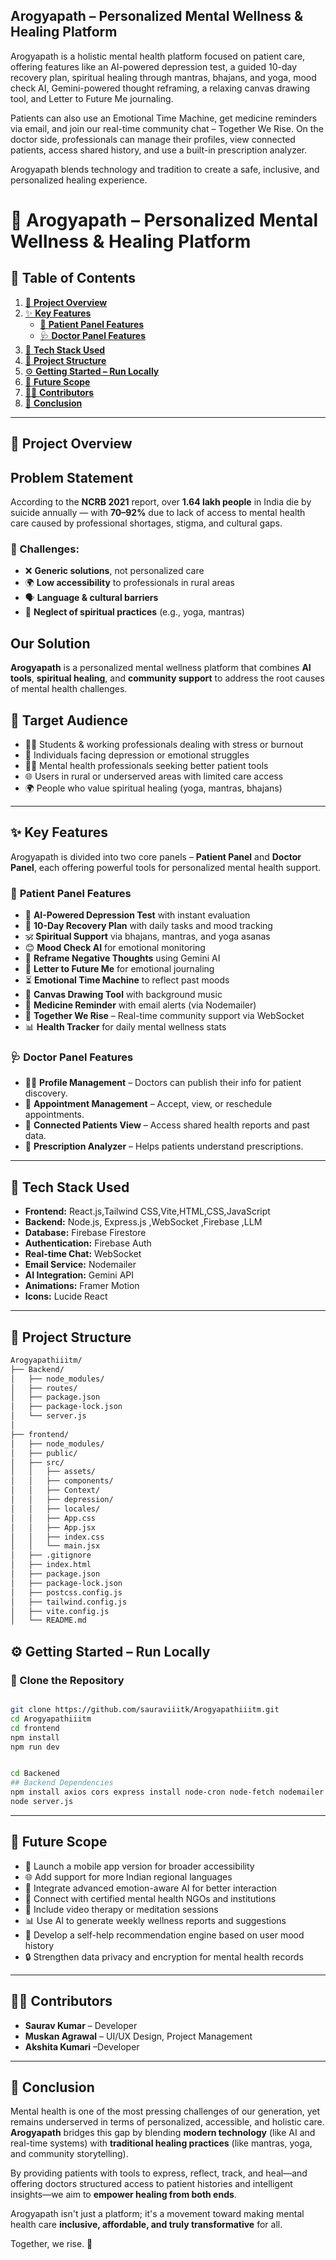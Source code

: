 ## **Arogyapath – Personalized Mental Wellness & Healing Platform** ##
Arogyapath is a holistic mental health platform focused on patient care, offering features like an AI-powered depression test, a guided 10-day recovery plan, spiritual healing through mantras, bhajans, and yoga, mood check AI, Gemini-powered thought reframing, a relaxing canvas drawing tool, and Letter to Future Me journaling.

Patients can also use an Emotional Time Machine, get medicine reminders via email, and join our real-time community chat – Together We Rise. On the doctor side, professionals can manage their profiles, view connected patients, access shared history, and use a built-in prescription analyzer.

Arogyapath blends technology and tradition to create a safe, inclusive, and personalized healing experience.

# 🌿 Arogyapath – Personalized Mental Wellness & Healing Platform

## 📑 **Table of Contents**

1. [📌 **Project Overview**](#-Project-Overview)  
2. [✨ **Key Features**](#-Key-Features)  
   - [👥 **Patient Panel Features**](#-Patient-Panel-Features)  
   - [🩺 **Doctor Panel Features**](#-Doctor-Panel-Features)  
3. [🧰 **Tech Stack Used**](#-Tech-Stack-Used)  
4. [📁 **Project Structure**](#-Project-Structure)  
5. [⚙️ **Getting Started – Run Locally**](#-getting-started--run-locally)  
9. [🔮 **Future Scope**](#-future-scope)
6. [👩‍💻 **Contributors**](#-contributors) 
7. [🧩 **Conclusion**](#-conclusion)

---

## 📌 **Project Overview**
 ## Problem Statement ##
According to the **NCRB 2021** report, over **1.64 lakh people** in India die by suicide annually — with **70–92%** due to lack of access to mental health care caused by professional shortages, stigma, and cultural gaps.

### 🚧 Challenges:
- ❌ **Generic solutions**, not personalized care  
- 🌍 **Low accessibility** to professionals in rural areas  
- 🗣️ **Language & cultural barriers**  
- 🧘 **Neglect of spiritual practices** (e.g., yoga, mantras)

 ## Our Solution ##

**Arogyapath** is a personalized mental wellness platform that combines **AI tools**, **spiritual healing**, and **community support** to address the root causes of mental health challenges.

## 🎯 Target Audience

- 🧑‍🎓 Students & working professionals dealing with stress or burnout  
- 🧘 Individuals facing depression or emotional struggles  
- 👩‍⚕️ Mental health professionals seeking better patient tools  
- 🌐 Users in rural or underserved areas with limited care access  
- 🌍 People who value spiritual healing (yoga, mantras, bhajans)

---

## ✨ **Key Features**

Arogyapath is divided into two core panels – **Patient Panel** and **Doctor Panel**, each offering powerful tools for personalized mental health support.

### 👥 **Patient Panel Features**

- 🧠 **AI-Powered Depression Test** with instant evaluation  
- 📅 **10-Day Recovery Plan** with daily tasks and mood tracking  
- 🕉️ **Spiritual Support** via bhajans, mantras, and yoga asanas  
- 😊 **Mood Check AI** for emotional monitoring  
- 🔁 **Reframe Negative Thoughts** using Gemini AI  
- 💌 **Letter to Future Me** for emotional journaling  
- ⏳ **Emotional Time Machine** to reflect past moods  
- 🎨 **Canvas Drawing Tool** with background music  
- 💊 **Medicine Reminder** with email alerts (via Nodemailer)  
- 💬 **Together We Rise** – Real-time community support via WebSocket  
- 📊 **Health Tracker** for daily mental wellness stats

### 🩺 **Doctor Panel Features**

- 🧑‍⚕️ **Profile Management** – Doctors can publish their info for patient discovery.
- 📅 **Appointment Management** – Accept, view, or reschedule appointments.
- 📁 **Connected Patients View** – Access shared health reports and past data.
- 💊 **Prescription Analyzer** – Helps patients understand prescriptions.

---

## 🧰 **Tech Stack Used**
- **Frontend:** React.js,Tailwind CSS,Vite,HTML,CSS,JavaScript
- **Backend:** Node.js, Express.js ,WebSocket ,Firebase ,LLM
- **Database:** Firebase Firestore
- **Authentication:** Firebase Auth
- **Real-time Chat:** WebSocket  
- **Email Service:** Nodemailer  
- **AI Integration:** Gemini API  
- **Animations:** Framer Motion  
- **Icons:** Lucide React  

---

## 📁 Project Structure

```bash
Arogyapathiiitm/
├── Backend/
│   ├── node_modules/
│   ├── routes/
│   ├── package.json
│   ├── package-lock.json
│   └── server.js
│
├── frontend/
│   ├── node_modules/
│   ├── public/
│   ├── src/
│   │   ├── assets/
│   │   ├── components/
│   │   ├── Context/
│   │   ├── depression/
│   │   ├── locales/
│   │   ├── App.css
│   │   ├── App.jsx
│   │   ├── index.css
│   │   └── main.jsx
│   ├── .gitignore
│   ├── index.html
│   ├── package.json
│   ├── package-lock.json
│   ├── postcss.config.js
│   ├── tailwind.config.js
│   ├── vite.config.js
│   └── README.md

```

## ⚙️ **Getting Started – Run Locally**
### 🔧 Clone the Repository
```bash

git clone https://github.com/sauraviiitk/Arogyapathiiitm.git
cd Arogyapathiiitm
cd frontend
npm install
npm run dev


cd Backened
## Backend Dependencies
npm install axios cors express install node-cron node-fetch nodemailer npm openai ws 
node server.js
```
---

## 🔮 Future Scope

- 📱 Launch a mobile app version for broader accessibility  
- 🌐 Add support for more Indian regional languages  
- 🤖 Integrate advanced emotion-aware AI for better interaction  
- 🏥 Connect with certified mental health NGOs and institutions  
- 🎥 Include video therapy or meditation sessions  
- 📊 Use AI to generate weekly wellness reports and suggestions  
- 🧠 Develop a self-help recommendation engine based on user mood history  
- 🔒 Strengthen data privacy and encryption for mental health records

---
## 👩‍💻 **Contributors**

- **Saurav Kumar** – Developer  
- **Muskan Agrawal** – UI/UX Design, Project Management
- **Akshita Kumari** –Developer

---

## 🧩 Conclusion

Mental health is one of the most pressing challenges of our generation, yet remains underserved in terms of personalized, accessible, and holistic care. **Arogyapath** bridges this gap by blending **modern technology** (like AI and real-time systems) with **traditional healing practices** (like mantras, yoga, and community storytelling).

By providing patients with tools to express, reflect, track, and heal—and offering doctors structured access to patient histories and intelligent insights—we aim to **empower healing from both ends**.

Arogyapath isn't just a platform; it's a movement toward making mental health care **inclusive, affordable, and truly transformative** for all.

Together, we rise. 🌱
